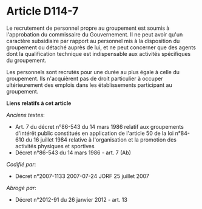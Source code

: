 # Article D114-7

Le recrutement de personnel propre au groupement est soumis à l'approbation du commissaire du Gouvernement. Il ne peut avoir
qu'un caractère subsidiaire par rapport au personnel mis à la disposition du groupement ou détaché auprès de lui, et ne peut
concerner que des agents dont la qualification technique est indispensable aux activités spécifiques du groupement.

Les personnels sont recrutés pour une durée au plus égale à celle du groupement. Ils n'acquièrent pas de droit particulier à
occuper ultérieurement des emplois dans les établissements participant au groupement.

**Liens relatifs à cet article**

_Anciens textes_:

  - Art. 7 du décret n°86-543 du 14 mars 1986 relatif aux groupements d'intérêt public constitués en application de l'article 50 de la loi n°84-610 du 16 juillet 1984 relative à l'organisation et la promotion des activités physiques et sportives
  - Décret n°86-543 du 14 mars 1986 - art. 7 (Ab)

_Codifié par_:

  - Décret n°2007-1133 2007-07-24 JORF 25 juillet 2007

_Abrogé par_:

  - Décret n°2012-91 du 26 janvier 2012 - art. 13
